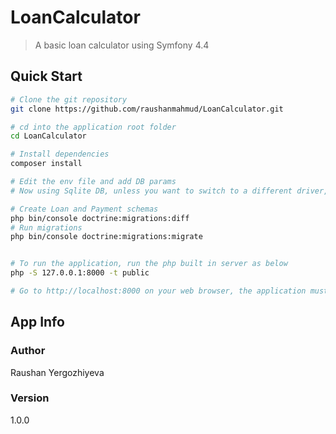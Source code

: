 # LoanCalculator

> A basic loan calculator using Symfony 4.4

## Quick Start

``` bash
# Clone the git repository
git clone https://github.com/raushanmahmud/LoanCalculator.git

# cd into the application root folder
cd LoanCalculator

# Install dependencies
composer install

# Edit the env file and add DB params
# Now using Sqlite DB, unless you want to switch to a different driver, you can keep the default values in the .env file

# Create Loan and Payment schemas
php bin/console doctrine:migrations:diff
# Run migrations
php bin/console doctrine:migrations:migrate


# To run the application, run the php built in server as below
php -S 127.0.0.1:8000 -t public

# Go to http://localhost:8000 on your web browser, the application must be available
```

## App Info

### Author

Raushan Yergozhiyeva

### Version

1.0.0

